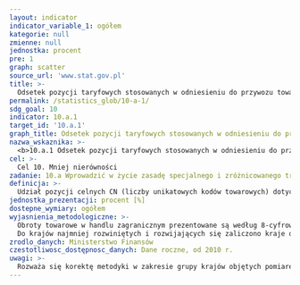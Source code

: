 ```yaml
---
layout: indicator
indicator_variable_1: ogółem
kategorie: null
zmienne: null
jednostka: procent
pre: 1
graph: scatter
source_url: 'www.stat.gov.pl'
title: >-
  Odsetek pozycji taryfowych stosowanych w odniesieniu do przywozu towarów z krajów najmniej rozwiniętych / krajów rozwijających się po zerowej taryfie
permalink: /statistics_glob/10-a-1/
sdg_goal: 10
indicator: 10.a.1
target_id: '10.a.1'
graph_title: Odsetek pozycji taryfowych stosowanych w odniesieniu do przywozu towarów z krajów najmniej rozwiniętych / krajów rozwijających się po zerowej taryfie
nazwa_wskaznika: >-
  <b>10.a.1 Odsetek pozycji taryfowych stosowanych w odniesieniu do przywozu towarów z krajów najmniej rozwiniętych / krajów rozwijających się po zerowej taryfie</b>
cel: >-
  Cel 10. Mniej nierówności
zadanie: 10.a Wprowadzić w życie zasadę specjalnego i zróżnicowanego traktowania krajów rozwijających się, w szczególności tych najmniej rozwiniętych, zgodnie z wytycznymi Światowej Organizacji Handlu
definicja: >-
  Udział pozycji celnych CN (liczby unikatowych kodów towarowych) dotyczących importu towarów z krajów najmniej rozwiniętych i rozwijających się w ogólnej liczbie pozycji celnych CN (w ogólnej liczbie unikatowych kodów towarowych) dla importu ze wszystkich krajów przy zerowej stawce celnej.
jednostka_prezentacji: procent [%]
dostepne_wymiary: ogółem
wyjasnienia_metodologiczne: >-
  Obroty towarowe w handlu zagranicznym prezentowane są według 8-cyfrowej Nomenklatury Scalonej CN, która bazuje na 6-cyfrowym Zharmonizowanym Systemie Oznaczania i Kodowania Towarów (HS) i stanowi podstawową klasyfikację towarową dla całego handlu zagranicznego. Nomenklatura Scalona CN podlega corocznej weryfikacji. Unikatowy kod towarowy CN służy do jednoznacznej identyfikacji towaru.</br>
  Do krajów najmniej rozwiniętych i rozwijających się zaliczono kraje o niskim poziomie rozwoju społecznego na podstawie wartości Wskaźnika Rozwoju Społecznego HDI (tj. kraje, dla których HDI przyjmował wartości poniżej 0,5 pkt) zgodnie z aktualną definicją ONZ. W przypadku importu z grupy krajów najmniej rozwiniętych i rozwijających się do Polski, określono liczbę wszystkich należności celnych przy zerowej taryfie oraz liczbę przypisanym im unikatowych kodów towarowych. Liczbę takich kodów towarowych (dla których wartość należności wyniosła 0 zł) przedstawiono w relacji do liczby wszystkich unikatowych kodów towarowych, które odnotowano w związku z określeniem należności celnej dla importu z wszystkich krajów eksportujących przy zerowej stawce.
zrodlo_danych: Ministerstwo Finansów
czestotliwosc_dostępnosc_danych: Dane roczne, od 2010 r.
uwagi: >-
  Rozważa się korektę metodyki w zakresie grupy krajów objętych pomiarem.
---
```

